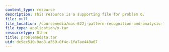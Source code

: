 ```yaml
---
content_type: resource
description: This resource is a supporting file for problem 6.
file: null
file_location: /coursemedia/mas-622j-pattern-recognition-and-analysis-fall-2006/dc9ec5109ad8a5590f4c1fa7ae448a67_problem6data.tar
file_type: application/x-tar
resourcetype: Other
title: problem6data.tar
uid: dc9ec510-9ad8-a559-0f4c-1fa7ae448a67
---
```

